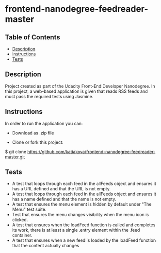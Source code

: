 # frontend-nanodegree-feedreader-master

## Table of Contents

* [Description](#decription)
* [Instructions](#instructions)
* [Tests](#tests)


## Description

Project created as part of the Udacity Front-End Developer Nanodegree.
In this project, a web-based application is given that reads RSS feeds and must pass the required tests using Jasmine. 

## Instructions

In order to run the application you can:

* Download as .zip file

* Clone or fork this project:

$ git clone https://github.com/katiakova/frontend-nanodegree-feedreader-master.git

## Tests

* A test that loops through each feed in the allFeeds object and ensures it has a URL defined and that the URL is not empty.
* A test that loops through each feed in the allFeeds object and ensures it has a name defined and that the name is not empty.
* A test that ensures the menu element is hidden by default under "The Menu" test suite.
* Test that ensures the menu changes visibility when the menu icon is clicked.
* A test that ensures when the loadFeed function is called and completes its work, there is at least a single .entry element within the .feed container.
* A test that ensures when a new feed is loaded by the loadFeed function that the content actually changes
